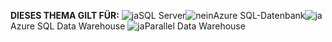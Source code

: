 <Token>**DIESES THEMA GILT FÜR:** ![ja](media/yes.png)SQL Server![nein](media/no.png)Azure SQL-Datenbank![ja](media/yes.png)Azure SQL Data Warehouse ![ja](media/yes.png)Parallel Data Warehouse</Token>


